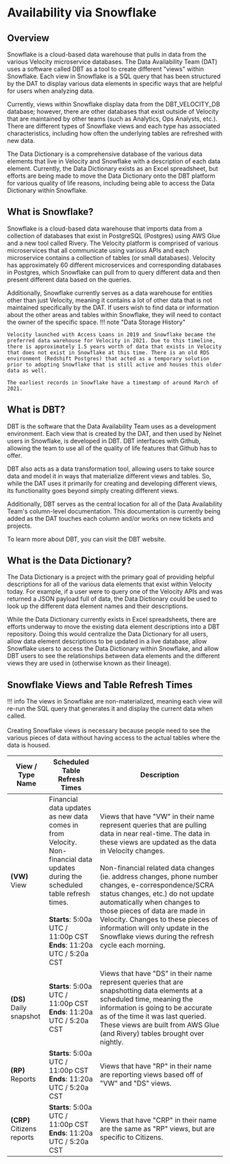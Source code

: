 # Availability via Snowflake

## Overview

Snowflake is a cloud-based data warehouse that pulls in data from the various Velocity microservice databases. The Data Availability Team (DAT) uses a software called DBT as a tool to create different "views" within Snowflake. Each view in Snowflake is a SQL query that has been structured by the DAT to display various data elements in specific ways that are helpful for users when analyzing data.

Currently, views within Snowflake display data from the DBT_VELOCITY_DB database; however, there are other databases that exist outside of Velocity that are maintained by other teams (such as Analytics, Ops Analysts, etc.). There are different types of Snowflake views and each type has associated characteristics, including how often the underlying tables are refreshed with new data.

The Data Dictionary is a comprehensive database of the various data elements that live in Velocity and Snowflake with a description of each data element. Currently, the Data Dictionary exists as an Excel spreadsheet, but efforts are being made to move the Data Dictionary onto the DBT platform for various quality of life reasons, including being able to access the Data Dictionary within Snowflake.

## What is Snowflake?

Snowflake is a cloud-based data warehouse that imports data from a collection of databases that exist in PostgreSQL (Postgres) using AWS Glue and a new tool called Rivery. The Velocity platform is comprised of various microservices that all communicate using various APIs and each microservice contains a collection of tables (or small databases). Velocity has approximately 60 different microservices and corresponding databases in Postgres, which Snowflake can pull from to query different data and then present different data based on the queries.

Additionally, Snowflake currently serves as a data warehouse for entities other than just Velocity, meaning it contains a lot of other data that is not maintained specifically by the DAT. If users wish to find data or information about the other areas and tables within Snowflake, they will need to contact the owner of the specific space.
!!! note "Data Storage History"

    Velocity launched with Access Loans in 2019 and Snowflake became the preferred data warehouse for Velocity in 2021. Due to this timeline, there is approximately 1.5 years worth of data that exists in Velocity that does not exist in Snowflake at this time. There is an old RDS environment (Redshift Postgres) that acted as a temporary solution prior to adopting Snowflake that is still active and houses this older data as well.

    The earliest records in Snowflake have a timestamp of around March of 2021.

## What is DBT?

DBT is the software that the Data Availability Team uses as a development environment. Each view that is created by the DAT, and then used by Nelnet users in Snowflake, is developed in DBT. DBT interfaces with Github, allowing the team to use all of the quality of life features that Github has to offer.

DBT also acts as a data transformation tool, allowing users to take source data and model it in ways that materialize different views and tables. So, while the DAT uses it primarily for creating and developing different views, its functionality goes beyond simply creating different views.

Additionally, DBT serves as the central location for all of the Data Availability Team's column-level documentation. This documentation is currently being added as the DAT touches each column and/or works on new tickets and projects.

To learn more about DBT, you can visit the DBT website.

## What is the Data Dictionary?

The Data Dictionary is a project with the primary goal of providing helpful descriptions for all of the various data elements that exist within Velocity today. For example, if a user were to query one of the Velocity APIs and was returned a JSON payload full of data, the Data Dictionary could be used to look up the different data element names and their descriptions.

While the Data Dictionary currently exists in Excel spreadsheets, there are efforts underway to move the existing data element descriptions into a DBT repository. Doing this would centralize the Data Dictionary for all users, allow data element descriptions to be updated in a live database, allow Snowflake users to access the Data Dictionary within Snowflake, and allow DBT users to see the relationships between data elements and the different views they are used in (otherwise known as their lineage).

## Snowflake Views and Table Refresh Times

!!! info
    The views in Snowflake are non-materialized, meaning each view will re-run the SQL query that generates it and display the current data when called.<br><br>Creating Snowflake views is necessary because people need to see the various pieces of data without having access to the actual tables where the data is housed.
    

| View / Type Name | Scheduled Table Refresh Times | Description |
| ---------------- | ----------------------------- | ----------- |
| **(VW)** View        | Financial data updates as new data comes in from Velocity.<br>Non-financial data updates during the scheduled table refresh times.<br><br>**Starts**: 5:00a UTC / 11:00p CST<br>**Ends**: 11:20a UTC / 5:20a CST     | Views that have "VW" in their name represent queries that are pulling data in near real-time. The data in these views are updated as the data in Velocity changes.<br><br>Non-financial related data changes (ie. address changes, phone number changes, e-correspondence/SCRA status changes, etc.) do not update automatically when changes to those pieces of data are made in Velocity. Changes to these pieces of information will only update in the Snowflake views during the refresh cycle each morning.             |
| **(DS)** Daily snapshot | **Starts**: 5:00a UTC / 11:00p CST<br>**Ends**: 11:20a UTC / 5:20a CST | Views that have "DS" in their name represent queries that are snapshotting data elements at a scheduled time, meaning the information is going to be accurate as of the time it was last queried. These views are built from AWS Glue (and Rivery) tables brought over nightly. |
| **(RP)** Reports | **Starts**: 5:00a UTC / 11:00p CST<br>**Ends**: 11:20a UTC / 5:20a CST | Views that have "RP" in their name are reporting views based off of "VW" and "DS" views. |
| **(CRP)** Citizens reports | **Starts**: 5:00a UTC / 11:00p CST<br>**Ends**: 11:20a UTC / 5:20a CST | Views that have "CRP" in their name are the same as "RP" views, but are specific to Citizens. |